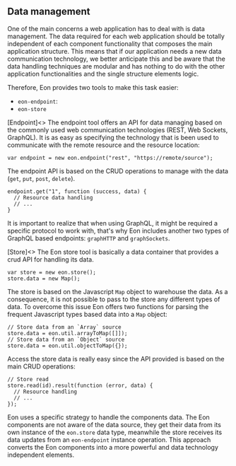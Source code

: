 ## Data management

One of the main concerns a web application has to deal with is data management. The data required for each web application should be totally independent of each component functionality that composes the main application structure. This means that if our application needs a new data communication technology, we better anticipate this and be aware that the data handling techniques are modular and has nothing to do with the other application functionalities and the single structure elements logic. 

Therefore, Eon provides two tools to make this task easier:

- `eon-endpoint`: 
- `eon-store` 

[Endpoint]<>
The endpoint tool offers an API for data managing based on the commonly used web communication technologies (REST, Web Sockets, GraphQL). It is as easy as specifying the technology that is been used to communicate with the remote resource and the resource location: 

```[javascript]
var endpoint = new eon.endpoint("rest", "https://remote/source");
```

The endpoint API is based on the CRUD operations to manage with the data (`get`, `put`, `post`, `delete`). 

```[javascript]
endpoint.get("1", function (success, data) {
  // Resource data handling
  // ...
}
```

It is important to realize that when using GraphQL, it might be required a specific protocol to work with, that's why Eon includes another two types of GraphQL based endpoints: `graphHTTP` and `graphSockets`.

[Store]<>
The Eon store tool is basically a data container that provides a crud API for handling its data.

```[javascript]
var store = new eon.store();
store.data = new Map();
```

The store is based on the Javascript `Map` object to warehouse the data. As a consequence, it is not possible to pass to the store any different types of data. To overcome this issue Eon offers two functions for parsing the frequent Javascript types based data into a `Map` object:

```[javascript]
// Store data from an `Array` source
store.data = eon.util.arrayToMap([]]);
// Store data from an `Object` source
store.data = eon.util.objectToMap({});
```

Access the store data is really easy since the API provided is based on the main CRUD operations:

```[javascript]
// Store read
store.read(id).result(function (error, data) {
  // Resource handling
  // ...
});
```

Eon uses a specific strategy to handle the components data. The Eon components are not aware of the data source, they get their data from its own instance of the `eon.store` data type, meanwhile the store receives its data updates from an `eon-endpoint` instance operation. This approach converts the Eon components into a more powerful and data technology independent elements.





